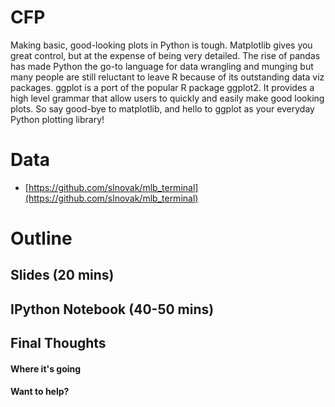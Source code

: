 # CFP
Making basic, good-looking plots in Python is tough. Matplotlib gives you great
control, but at the expense of being very detailed. The rise of pandas has made
Python the go-to language for data wrangling and munging but many people are 
still reluctant to leave R because of its outstanding data viz packages. ggplot
is a port of the popular R package ggplot2. It provides a high level grammar
that allow users to quickly and easily make good looking plots. So say good-bye 
to matplotlib, and hello to ggplot as your everyday Python plotting library!

# Data
- [https://github.com/slnovak/mlb_terminal](https://github.com/slnovak/mlb_terminal)

# Outline
## Slides (20 mins)
## IPython Notebook (40-50 mins)
## Final Thoughts
#### Where it's going
#### Want to help?
